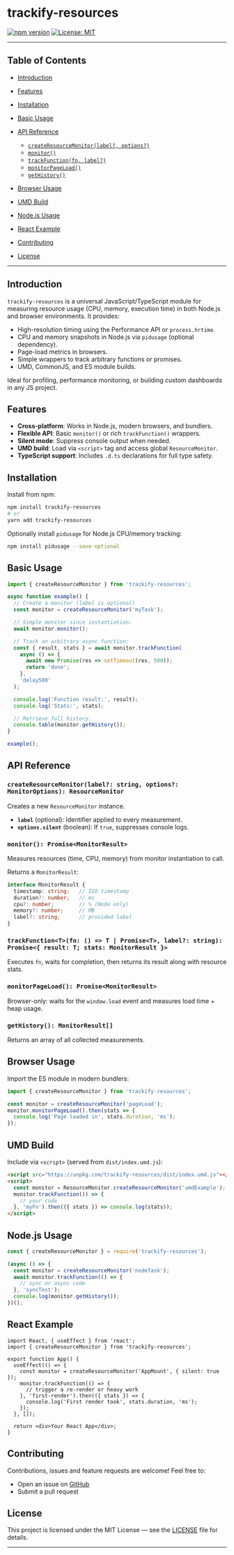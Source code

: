 # trackify-resources

[![npm version][npm-badge]][npm-link] [![License: MIT][license-badge]][license-link]

---

## Table of Contents

* [Introduction](#introduction)
* [Features](#features)
* [Installation](#installation)
* [Basic Usage](#basic-usage)
* [API Reference](#api-reference)

    * [`createResourceMonitor(label?, options?)`](#createresourcemonitorglabel-options)
    * [`monitor()`](#monitor)
    * [`trackFunction(fn, label?)`](#trackfunctionfn-label)
    * [`monitorPageLoad()`](#monitorpageload)
    * [`getHistory()`](#gethistory)
* [Browser Usage](#browser-usage)
* [UMD Build](#umd-build)
* [Node.js Usage](#nodejs-usage)
* [React Example](#react-example)
* [Contributing](#contributing)
* [License](#license)

---

## Introduction

`trackify-resources` is a universal JavaScript/TypeScript module for measuring resource usage (CPU, memory, execution time) in both Node.js and browser environments. It provides:

* High-resolution timing using the Performance API or `process.hrtime`.
* CPU and memory snapshots in Node.js via `pidusage` (optional dependency).
* Page-load metrics in browsers.
* Simple wrappers to track arbitrary functions or promises.
* UMD, CommonJS, and ES module builds.

Ideal for profiling, performance monitoring, or building custom dashboards in any JS project.

## Features

* **Cross-platform**: Works in Node.js, modern browsers, and bundlers.
* **Flexible API**: Basic `monitor()` or rich `trackFunction()` wrappers.
* **Silent mode**: Suppress console output when needed.
* **UMD build**: Load via `<script>` tag and access global `ResourceMonitor`.
* **TypeScript support**: Includes `.d.ts` declarations for full type safety.

## Installation

Install from npm:

```bash
npm install trackify-resources
# or
yarn add trackify-resources
```

Optionally install `pidusage` for Node.js CPU/memory tracking:

```bash
npm install pidusage --save-optional
```

## Basic Usage

```ts
import { createResourceMonitor } from 'trackify-resources';

async function example() {
  // Create a monitor (label is optional)
  const monitor = createResourceMonitor('myTask');

  // Simple monitor since instantiation:
  await monitor.monitor();

  // Track an arbitrary async function:
  const { result, stats } = await monitor.trackFunction(
    async () => {
      await new Promise(res => setTimeout(res, 500));
      return 'done';
    },
    'delay500'
  );

  console.log('Function result:', result);
  console.log('Stats:', stats);

  // Retrieve full history:
  console.table(monitor.getHistory());
}

example();
```

## API Reference

### `createResourceMonitor(label?: string, options?: MonitorOptions): ResourceMonitor`

Creates a new `ResourceMonitor` instance.

* **`label`** (optional): Identifier applied to every measurement.
* **`options.silent`** (boolean): If `true`, suppresses console logs.

### `monitor(): Promise<MonitorResult>`

Measures resources (time, CPU, memory) from monitor instantiation to call.

Returns a `MonitorResult`:

```ts
interface MonitorResult {
  timestamp: string;   // ISO timestamp
  duration?: number;   // ms
  cpu?: number;        // % (Node only)
  memory?: number;     // MB
  label?: string;      // provided label
}
```

### `trackFunction<T>(fn: () => T | Promise<T>, label?: string): Promise<{ result: T; stats: MonitorResult }>`

Executes `fn`, waits for completion, then returns its result along with resource stats.

### `monitorPageLoad(): Promise<MonitorResult>`

Browser-only: waits for the `window.load` event and measures load time + heap usage.

### `getHistory(): MonitorResult[]`

Returns an array of all collected measurements.

## Browser Usage

Import the ES module in modern bundlers:

```js
import { createResourceMonitor } from 'trackify-resources';

const monitor = createResourceMonitor('pageLoad');
monitor.monitorPageLoad().then(stats => {
  console.log('Page loaded in', stats.duration, 'ms');
});
```

## UMD Build

Include via `<script>` (served from `dist/index.umd.js`):

```html
<script src="https://unpkg.com/trackify-resources/dist/index.umd.js"></script>
<script>
  const monitor = ResourceMonitor.createResourceMonitor('umdExample');
  monitor.trackFunction(() => {
    // your code
  }, 'myFn').then(({ stats }) => console.log(stats));
</script>
```

## Node.js Usage

```js
const { createResourceMonitor } = require('trackify-resources');

(async () => {
  const monitor = createResourceMonitor('nodeTask');
  await monitor.trackFunction(() => {
    // sync or async code
  }, 'syncTest');
  console.log(monitor.getHistory());
})();
```

## React Example

```tsx
import React, { useEffect } from 'react';
import { createResourceMonitor } from 'trackify-resources';

export function App() {
  useEffect(() => {
    const monitor = createResourceMonitor('AppMount', { silent: true });
    monitor.trackFunction(() => {
      // trigger a re-render or heavy work
    }, 'first-render').then(({ stats }) => {
      console.log('First render took', stats.duration, 'ms');
    });
  }, []);

  return <div>Your React App</div>;
}
```

## Contributing

Contributions, issues and feature requests are welcome! Feel free to:

* Open an issue on [GitHub][github-issues]
* Submit a pull request

[//]: # (Please read [CONTRIBUTING.md]&#40;CONTRIBUTING.md&#41; for details.)

## License

This project is licensed under the MIT License — see the [LICENSE](LICENSE) file for details.

---

[npm-badge]: https://img.shields.io/npm/v/trackify-resources.svg

[npm-link]: https://www.npmjs.com/package/trackify-resources
[license-badge]: https://img.shields.io/badge/License-MIT-yellow.svg
[license-link]: LICENSE
[github-issues]: https://github.com/your-username/trackify-resources/issues
